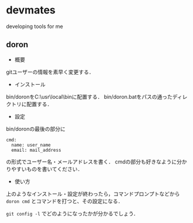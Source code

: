 devmates
========

developing tools for me

doron
-----

- 概要

gitユーザーの情報を素早く変更する．


- インストール

bin/doronをC:\usr\local\binに配置する．
bin/doron.batをパスの通ったディレクトリに配置する．

- 設定

bin/doronの最後の部分に
```
cmd:
  name: user_name
  email: mail_address
```
の形式でユーザー名・メールアドレスを書く．
cmdの部分も好きなように分かりやすいものを書いてください．

- 使い方

上のようなインストール・設定が終わったら，コマンドプロンプトなどから
`doron cmd`
とコマンドを打つと、その設定になる．

`git config -l`
でどのようになったかが分かるでしょう．

